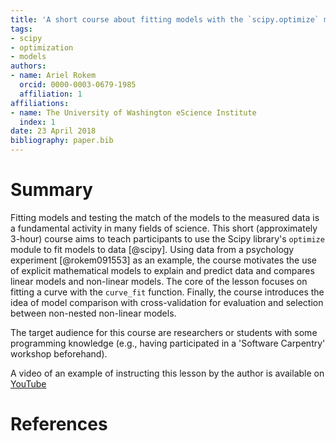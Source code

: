 ```yaml
---
title: 'A short course about fitting models with the `scipy.optimize` module'
tags:
- scipy
- optimization
- models 
authors:
- name: Ariel Rokem
  orcid: 0000-0003-0679-1985
  affiliation: 1
affiliations:
- name: The University of Washington eScience Institute
  index: 1
date: 23 April 2018
bibliography: paper.bib
---
```


# Summary 

Fitting models and testing the match of the models to the measured data is a fundamental 
activity in many fields of science. This short (approximately 3-hour) course aims to teach 
participants to use the Scipy library's  `optimize` module to fit models to data [@scipy]. 
Using data from a psychology experiment [@rokem091553] as an example, the course motivates the 
use of explicit mathematical models to  explain and predict data and compares linear models 
and non-linear models. The core of the  lesson focuses on fitting a curve with the `curve_fit` 
function. Finally, the course introduces the idea of model comparison with cross-validation
for evaluation and selection between non-nested non-linear models.  

The target audience for this course are researchers or students with some programming 
knowledge (e.g., having participated in a 'Software Carpentry' workshop beforehand). 

A video of an example of instructing this lesson by the author is available on [YouTube](https://www.youtube.com/watch?v=0eFokR-ikaA)


# References
